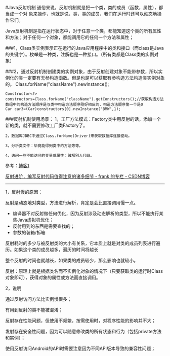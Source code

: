 #Java反射机制
	通俗来说，反射机制就是把一个类，类的成员（函数，属性），都当成一个对
	象来操作，也就是说，类，类的成员，我们在运行时还可以动态地操作它们。

Java反射机制是指在运行状态中，对于任意一个类，都能知道这个类的所有属性和方法；对于任何一个对象，都能调用它的任何一个方法和属性；

###1，Class类实例表示正在运行的Java应用程序中的类和接口（而class是Java的关键字）。枚举是一种类，注解也是一种接口。（所有类都是Class类的实例对象）

###2，通过反射机制创建类的实例对象，由于反射创建对象不能带参数，所以实例化的类一定要有无参构造函数。但是也是可以获取有参构造方法构造类实例对象的。
	Class.forName("className").newInstance();

	Constructor<?> constructors=Class.forName("className").getConstructors();//获取构造方法数组中的构造方法顺序是与类中构造方法顺序刚好相反的，构造方法顺序第一个是0
	Car car3=(Car)constructors[0].newInstance("BMW",1);


###反射机制使用场景：
	1，工厂方法模式：Factory类中用反射的话，添加一个新的类，就不需要修改工厂类Factory了。

	2，数据库JDBC中通过Class.forName(Driver)来获取数据库连接驱动。

	3，分析类文件：毕竟能得到类中的方法等等。

	4，访问一些不能访问的变量或属性：破解别人代码。

参考：[博客1](http://blog.csdn.net/ljphhj/article/details/12858767)

[反射进阶，编写反射代码值得注意的诸多细节 \- frank 的专栏 \- CSDN博客](http://blog.csdn.net/briblue/article/details/76223206)

----------------------------------------------------------

1，反射慢的原因：

反射是动态地对类型，方法进行解析，肯定是会比直接调用慢一点。

- 编译器不对反射做任何优化，因为反射涉及动态解析的类型，所以不能执行某些Java虚拟机优化；
- 反射用到的东西是需要查找的；
- 参数的装箱/拆箱



反射耗时的多少与被反射类的大小有关系，它本质上就是对类的成员列表进行遍历。如果这个类的成员越多，遍历的时间将越长
    
 整个反射的时间也就越长，如果类的成员较少，那么影响也就较小。	

 反射：原理上就是根据类名而不实例化对象的情况下（只要获取类的运行时Class对象即可），获得对象的属性或方法而直接调用。

2，说明

通过反射访问方法比实例慢很多；

有用到反射的类不能被混淆；

反射存在性能问题，但使用不频繁，按需使用时，对程序性能的影响并不大；

发射存在安全性问题，因为可以随意修改类的所有状态和行为（包括private方法和实例）；

使用反射访问Android的API时需要注意因为不同API版本导致的兼容性问题；